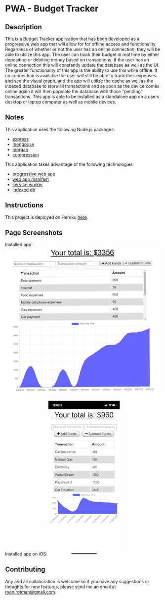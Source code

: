 # PWA - Budget Tracker

## Description

This is a Budget Tracker application that has been developed as a progressive web app that will allow for for offline access and functionality. Regardless of whether or not the user has an online connection, they will be able to utilize this app. The user can track their budget in real time by either depositing or debiting money based on transactions. If the user has an online connection this will constantly update the database as well as the UI. The greater functionality of this app is the ability to use this while offline. If no connection is available the user will still be able to track their expenses and see the visual graph, and the app will utilize the cache as well as the indexed database to store all transactions and as soon as the device comes online again it will then populate the database with those "pending" transactions. This app is able to be installed as a standalone app on a users desktop or laptop computer as well as mobile devices.

## Notes
This application uses the following Node.js packages:
- [express](https://expressjs.com/)
- [mongoose](https://www.npmjs.com/package/mongoose)
- [morgan](https://www.npmjs.com/package/morgan)
- [compression](https://www.npmjs.com/package/compression)

This application takes advantage of the following technologies:
- [progressive web app](https://web.dev/progressive-web-apps/)
- [web app manifest](https://web.dev/add-manifest/)
- [service worker](https://developer.mozilla.org/en-US/docs/Web/API/Service_Worker_API)
- [indexed db](https://developer.mozilla.org/en-US/docs/Web/API/IndexedDB_API)

## Instructions
This project is deployed on Heroku [here](https://rr-budget-pwa.herokuapp.com/).

## Page Screenshots
Installed app:
![ReadMe_ScreenShot](./public\assets\images\Web_capture-localhost.jpeg) 

Installed app on iOS:
![ReadMe_ScreenShot_iOS](./public/assets/images/ReadMe_ScreenShot_iOS.PNG)

## Contributing
Any and all collaboration is welcome so if you have any suggestions or thoughts for new features, please send me an email at ryan.rotman@gmail.com.